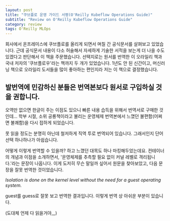 ```yaml
---
layout: post
title: "쿠브플로 운영 가이드 서평(O'Reilly Kubeflow Operations Guide)"
subtitle: "Review on O'Reilly Kubeflow Operations Guide"
category: review
tags: O'Reilly MLOps
---
```

회사에서 온프레미스에 쿠브플로를 올리게 되면서 며칠 간 공식문서를 살펴보고 있었습니다.
근데 공식문서 내용이 다소 허술해서 자세하게 기술한 서적을 보는게 더 나을 수도 있겠다고 판단해서 이 책을 주문했습니다.
선택지로는 원서를 번역한 이 오라일리 책과 국내 저자의 '쿠브플로우'라는 책까지 두 개가 있었습니다.
1년도 안 된 신간이고, 머신러닝 책으로 오라일리 도서들을 많이 좋아하는 편인지라 저는 이 책으로 결정했습니다.

## 발번역에 민감하신 분들은 번역본보다 원서로 구입하실 것을 권합니다.

오역만 없으면 한글이 주는 이점도 있으니 빠른 내용 습득을 위해서 번역서로 구매한 것인데...
학부 시절, 소위 공룡책이라고 불리는 운영체제 번역본에서 느꼈던 불편함(어쩌면 불쾌함)을 다시 접하게 되었습니다.

못 읽을 정도는 분명히 아닌데 철저하게 직역 투로 번역되어 있습니다. 그래서인지 단어 선택 하나하나가 아쉽습니다.

어떻게 이렇게 번역할 수 있을까? 하고 느꼈던 대목도 하나 마킹해두었는데요.
컨테이너의 개념과 이점을 소개하면서, '운영체제를 추측할 필요 없이 커널 레벨로 격리됩니다.'라는 문장이 나옵니다.
이게 도저히 무슨 말일까 싶어서 원문을 찾아보았고, 다음 문장을 잘못 번역한 것이었습니다.

*Isolation is done on the kernel level without the need for a guest operating system.*

guest를 guess로 잘못 보고 번역한 결과입니다. 이렇게 번역 상 아쉬운 부분이 있습니다.

(도대체 언제 다 읽을거야,,,)
